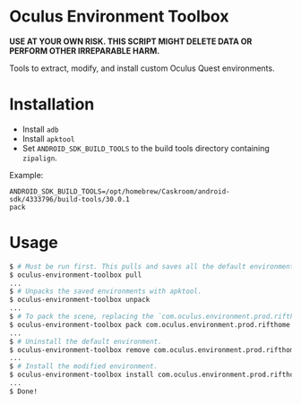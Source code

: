 
# Oculus Environment Toolbox

**USE AT YOUR OWN RISK. THIS SCRIPT MIGHT DELETE DATA OR PERFORM OTHER IRREPARABLE HARM.**

Tools to extract, modify, and install custom Oculus Quest environments.

# Installation

* Install `adb`
* Install `apktool`
* Set `ANDROID_SDK_BUILD_TOOLS` to the build tools directory containing `zipalign`.

Example:

```
ANDROID_SDK_BUILD_TOOLS=/opt/homebrew/Caskroom/android-sdk/4333796/build-tools/30.0.1
pack
```

# Usage

```sh
$ # Must be run first. This pulls and saves all the default environments.
$ oculus-environment-toolbox pull
...
$ # Unpacks the saved environments with apktool.
$ oculus-environment-toolbox unpack
...
$ # To pack the scene, replacing the `com.oculus.environment.prod.rifthome` environment:
$ oculus-environment-toolbox pack com.oculus.environment.prod.rifthome export/scene.gltf
...
$ # Uninstall the default environment.
$ oculus-environment-toolbox remove com.oculus.environment.prod.rifthome 
...
$ # Install the modified environment.
$ oculus-environment-toolbox install com.oculus.environment.prod.rifthome-custom.apk
...
$ Done!
```
